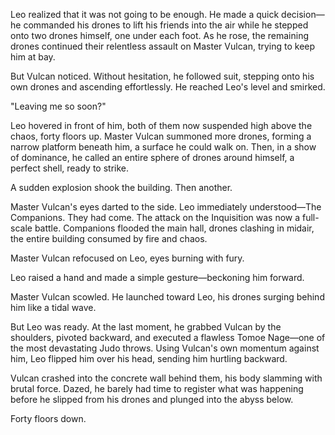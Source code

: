 
Leo realized that it was not going to be enough. He made a quick decision—he commanded his drones to lift his friends into the air while he stepped onto two drones himself, one under each foot. As he rose, the remaining drones continued their relentless assault on Master Vulcan, trying to keep him at bay.

But Vulcan noticed. Without hesitation, he followed suit, stepping onto his own drones and ascending effortlessly. He reached Leo's level and smirked.

"Leaving me so soon?"

Leo hovered in front of him, both of them now suspended high above the chaos, forty floors up. Master Vulcan summoned more drones, forming a narrow platform beneath him, a surface he could walk on. Then, in a show of dominance, he called an entire sphere of drones around himself, a perfect shell, ready to strike.

A sudden explosion shook the building. Then another.

Master Vulcan's eyes darted to the side. Leo immediately understood—The Companions. They had come. The attack on the Inquisition was now a full-scale battle. Companions flooded the main hall, drones clashing in midair, the entire building consumed by fire and chaos.

Master Vulcan refocused on Leo, eyes burning with fury.

Leo raised a hand and made a simple gesture—beckoning him forward.

Master Vulcan scowled. He launched toward Leo, his drones surging behind him like a tidal wave.

But Leo was ready. At the last moment, he grabbed Vulcan by the shoulders, pivoted backward, and executed a flawless Tomoe Nage—one of the most devastating Judo throws. Using Vulcan's own momentum against him, Leo flipped him over his head, sending him hurtling backward.

Vulcan crashed into the concrete wall behind them, his body slamming with brutal force. Dazed, he barely had time to register what was happening before he slipped from his drones and plunged into the abyss below.

Forty floors down.